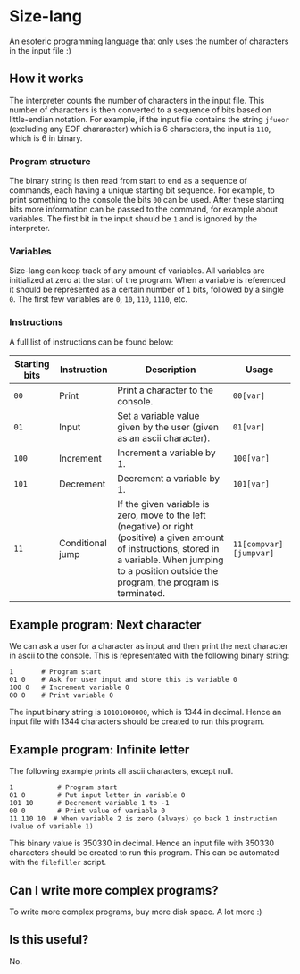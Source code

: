 
# Size-lang

An esoteric programming language that only uses the number of characters in the input file :)

## How it works

The interpreter counts the number of characters in the input file. This number of characters is then converted to a sequence of bits based on little-endian notation. For example, if the input file contains the string `jfueor` (excluding any EOF chararacter) which is 6 characters, the input is `110`, which is 6 in binary.

### Program structure

The binary string is then read from start to end as a sequence of commands, each having a unique starting bit sequence. For example, to print something to the console the bits `00` can be used. After these starting bits more information can be passed to the command, for example about variables. The first bit in the input should be `1` and is ignored by the interpreter.

### Variables

Size-lang can keep track of any amount of variables. All variables are initialized at zero at the start of the program. When a variable is referenced it should be represented as a certain number of `1` bits, followed by a single `0`. The first few variables are `0`, `10`, `110`, `1110`, etc.

### Instructions

A full list of instructions can be found below:

| Starting bits | Instruction | Description | Usage |
| --- | --- | --- | --- |
| `00` | Print | Print a character to the console. | `00[var]` |
| `01` | Input | Set a variable value given by the user (given as an ascii character). | `01[var]` |
| `100` | Increment | Increment a variable by 1. | `100[var]` |
| `101` | Decrement | Decrement a variable by 1. | `101[var]` |
| `11` | Conditional jump | If the given variable is zero, move to the left (negative) or right (positive) a given amount of instructions, stored in a variable. When jumping to a position outside the program, the program is terminated. | `11[compvar][jumpvar]` |

## Example program: Next character

We can ask a user for a character as input and then print the next character in ascii to the console. This is representated with the following binary string:
```
1       # Program start
01 0    # Ask for user input and store this is variable 0
100 0   # Increment variable 0
00 0    # Print variable 0
```
The input binary string is `10101000000`, which is 1344 in decimal. Hence an input file with 1344 characters should be created to run this program.

## Example program: Infinite letter

The following example prints all ascii characters, except null.
```
1           # Program start
01 0        # Put input letter in variable 0
101 10      # Decrement variable 1 to -1
00 0        # Print value of variable 0
11 110 10  # When variable 2 is zero (always) go back 1 instruction (value of variable 1)
```
This binary value is 350330 in decimal. Hence an input file with 350330 characters should be created to run this program. This can be automated with the `filefiller` script.

## Can I write more complex programs?

To write more complex programs, buy more disk space. A lot more :)

## Is this useful?

No.
